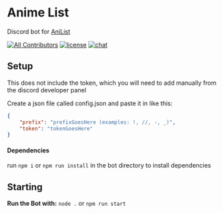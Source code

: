 # Anime List
 Discord bot for [AniList](https://anilist.co)

[![All Contributors](https://img.shields.io/badge/all_contributors-1-orange.svg?style=flat-square)](#contributors-)
[![license](https://img.shields.io/github/license/Chr1sDev/rebel-fleet-admiral?style=flat-square)](LICENSE)
[![chat](https://img.shields.io/discord/586736904771469313?style=flat-square)](https://discord.gg/STpSM5W)


## Setup

This does not include the token, which you will need to add manually from the discord developer panel

Create a json file called config.json and paste it in like this:

```json
{
	"prefix": "prefixGoesHere (examples: !, //, -, _)",
	"token": "tokenGoesHere"
}
```

#### Dependencies

run `npm i` or `npm run install` in the bot directory to install dependencies

## Starting

**Run the Bot with:**
`node .` or `npm run start`